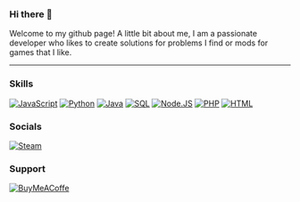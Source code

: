 ### Hi there 👋
Welcome to my github page! 
A little bit about me, I am a passionate developer who likes to create solutions for problems I find or mods for games that I like.

---
### Skills
[![JavaScript](https://img.shields.io/badge/JavaScript-323330?style=for-the-badge&logo=javascript&logoColor=F7DF1E)](https://github.com/2lynk)
[![Python](https://img.shields.io/badge/python-black?style=for-the-badge&logo=python)](https://github.com/2lynk)
[![Java](https://img.shields.io/badge/Java-ED8B00?style=for-the-badge&logo=openjdk&logoColor=white)](https://github.com/2lynk)
[![SQL](https://img.shields.io/badge/sql-black?style=for-the-badge&logo=mysql)](https://github.com/2lynk)
[![Node.JS](https://img.shields.io/badge/Node.js-43853D?style=for-the-badge&logo=node.js&logoColor=white)](https://github.com/2lynk)
[![PHP](https://img.shields.io/badge/PHP-777BB4?style=for-the-badge&logo=php&logoColor=white)](https://github.com/2lynk)
[![HTML](https://img.shields.io/badge/HTML-239120?style=for-the-badge&logo=html5&logoColor=white)](https://github.com/2lynk)

### Socials
[![Steam](https://img.shields.io/badge/Steam-000000?style=for-the-badge&logo=steam&logoColor=white)](https://steamcommunity.com/id/2lynk)

### Support
[![BuyMeACoffe](https://img.shields.io/badge/Buy_Me_A_Coffee-FFDD00?style=for-the-badge&logo=buy-me-a-coffee&logoColor=black)](https://www.buymeacoffee.com/2lynk/)

